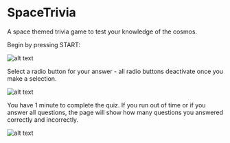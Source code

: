 # SpaceTrivia
A space themed trivia game to test your knowledge of the cosmos.

Begin by pressing START:

![alt text](https://media.giphy.com/media/TEWUYkQFbhHYlkP73J/giphy.gif)

Select a radio button for your answer - all radio buttons deactivate once you make a selection.

![alt text](https://media.giphy.com/media/pqHLNORCPqfuwy9otv/giphy.gif)

You have 1 minute to complete the quiz. If you run out of time or if you answer all questions, the page will show how many questions you answered correctly and incorrectly. 

![alt text](https://media.giphy.com/media/duexV2zPTaUeWp3ItQ/giphy.gif)

